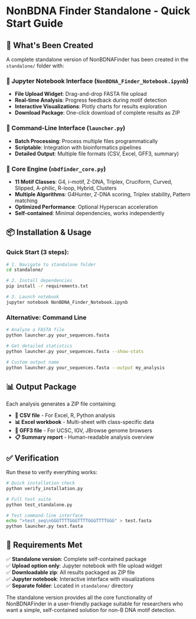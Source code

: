 # NonBDNA Finder Standalone - Quick Start Guide

## 🚀 What's Been Created

A complete standalone version of NonBDNAFinder has been created in the `standalone/` folder with:

### 📓 Jupyter Notebook Interface (`NonBDNA_Finder_Notebook.ipynb`)
- **File Upload Widget**: Drag-and-drop FASTA file upload
- **Real-time Analysis**: Progress feedback during motif detection
- **Interactive Visualizations**: Plotly charts for results exploration
- **Download Package**: One-click download of complete results as ZIP

### 🐍 Command-Line Interface (`launcher.py`)
- **Batch Processing**: Process multiple files programmatically
- **Scriptable**: Integration with bioinformatics pipelines
- **Detailed Output**: Multiple file formats (CSV, Excel, GFF3, summary)

### 🧬 Core Engine (`nbdfinder_core.py`)
- **11 Motif Classes**: G4, i-motif, Z-DNA, Triplex, Cruciform, Curved, Slipped, A-philic, R-loop, Hybrid, Clusters
- **Multiple Algorithms**: G4Hunter, Z-DNA scoring, Triplex stability, Pattern matching
- **Optimized Performance**: Optional Hyperscan acceleration
- **Self-contained**: Minimal dependencies, works independently

## 📦 Installation & Usage

### Quick Start (3 steps):
```bash
# 1. Navigate to standalone folder
cd standalone/

# 2. Install dependencies
pip install -r requirements.txt

# 3. Launch notebook
jupyter notebook NonBDNA_Finder_Notebook.ipynb
```

### Alternative: Command Line
```bash
# Analyze a FASTA file
python launcher.py your_sequences.fasta

# Get detailed statistics
python launcher.py your_sequences.fasta --show-stats

# Custom output name
python launcher.py your_sequences.fasta --output my_analysis
```

## 📊 Output Package

Each analysis generates a ZIP file containing:
- **📄 CSV file** - For Excel, R, Python analysis
- **📊 Excel workbook** - Multi-sheet with class-specific data
- **🧬 GFF3 file** - For UCSC, IGV, JBrowse genome browsers
- **📋 Summary report** - Human-readable analysis overview

## ✅ Verification

Run these to verify everything works:
```bash
# Quick installation check
python verify_installation.py

# Full test suite
python test_standalone.py

# Test command-line interface
echo ">test_seq\nGGGTTTTGGGTTTTGGGTTTTGGG" > test.fasta
python launcher.py test.fasta
```

## 🎯 Requirements Met

✅ **Standalone version**: Complete self-contained package  
✅ **Upload option only**: Jupyter notebook with file upload widget  
✅ **Downloadable zip**: All results packaged as ZIP file  
✅ **Jupyter notebook**: Interactive interface with visualizations  
✅ **Separate folder**: Located in `standalone/` directory  

The standalone version provides all the core functionality of NonBDNAFinder in a user-friendly package suitable for researchers who want a simple, self-contained solution for non-B DNA motif detection.